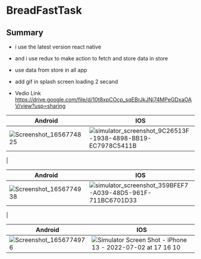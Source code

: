 # BreadFastTask
## Summary
- i use the latest version react native
- and i use redux to make action to fetch and store data in store 
- use data from store in all app 
- add gif in splash screen loading 2 secand

- Vedio Link
https://drive.google.com/file/d/10t8xpCOcp_sqEBrJkJNi74MPeGDxaOAV/view?usp=sharing


| Android | IOS |
|---|---|
|![Screenshot_1656774825](https://user-images.githubusercontent.com/17288652/177006297-e1d68855-2559-4ea6-8099-5d7b52d211a1.png) | ![simulator_screenshot_9C26513F-1938-4898-BB19-EC7978C5411B](https://user-images.githubusercontent.com/17288652/177006239-854329ca-b83a-4bba-9b8e-7b5abdbb3746.png)
 |

| Android | IOS |
|---|---|
| ![Screenshot_1656774938](https://user-images.githubusercontent.com/17288652/177006361-639ee913-8894-451b-b725-cba761f0340b.png) | ![simulator_screenshot_359BFEF7-A039-48D5-961F-711BC6701D33](https://user-images.githubusercontent.com/17288652/177006352-93d7548e-80e6-4a71-9e02-6c943fba4704.png)
|

| Android | IOS |
|---|---|
| ![Screenshot_1656774976](https://user-images.githubusercontent.com/17288652/177006393-ef20dfdd-0677-4446-83e7-4393a8d5c062.png) |![Simulator Screen Shot - iPhone 13 - 2022-07-02 at 17 16 10](https://user-images.githubusercontent.com/17288652/177006399-f349b267-c873-446b-9b5e-83e65f6c1e33.png)|
